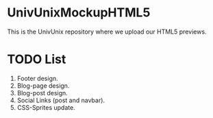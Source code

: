 UnivUnixMockupHTML5
===================

This is the UnivUnix repository where we upload our HTML5 previews.

TODO List
=========
1.  Footer design.
2.  Blog-page design.
3.  Blog-post design.
4.  Social Links (post and navbar).
5.  CSS-Sprites update.
